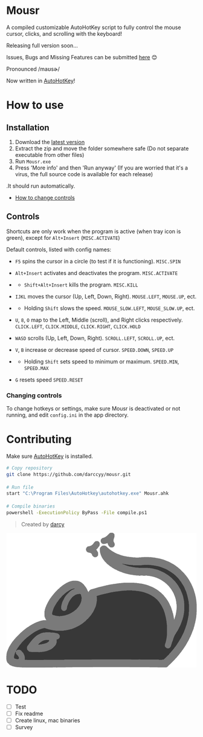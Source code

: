 # Mousr

A compiled customizable AutoHotKey script to fully control the mouse cursor, clicks, and scrolling with the keyboard!

Releasing full version soon...

Issues, Bugs and Missing Features can be submitted [here](https://github.com/darccyy/mousr/issues/new/choose) 😊

Pronounced /maʊsɚ/

Now written in [AutoHotKey](https://autohotkey.com)!

# How to use

## Installation

1. Download the [latest version](https://github.com/darccyy/mousr/releases/tag/v0.1.2)
2. Extract the zip and move the folder somewhere safe (Do not separate executable from other files)
3. Run `Mousr.exe`
4. Press 'More info' and then 'Run anyway' (If you are worried that it's a virus, the full source code is available for each release)

.It should run automatically.

- [How to change controls](#changing-controls)

## Controls

Shortcuts are only work when the program is active (when tray icon is green), except for `Alt+Insert` (`MISC.ACTIVATE`)

Default controls, listed with config names:

- `F5` spins the cursor in a circle (to test if it is functioning). `MISC.SPIN`
- `Alt+Insert` activates and deactivates the program. `MISC.ACTIVATE`
- - `Shift+Alt+Insert` kills the program. `MISC.KILL`

- `IJKL` moves the cursor (Up, Left, Down, Right). `MOUSE.LEFT`, `MOUSE.UP`, ect.
- - Holding `Shift` slows the speed. `MOUSE_SLOW.LEFT`, `MOUSE_SLOW.UP`, ect.
 
- `U`, `8`, `O` map to the Left, Middle (scroll), and Right clicks respectively. `CLICK.LEFT`, `CLICK.MIDDLE`, `CLICK.RIGHT`, `CLICK.HOLD`

- `WASD` scrolls (Up, Left, Down, Right). `SCROLL.LEFT`, `SCROLL.UP`, ect.

- `V`, `B` increase or decrease speed of cursor. `SPEED.DOWN`, `SPEED.UP`
- - Holding `Shift` sets speed to minimum or maximum. `SPEED.MIN`, `SPEED.MAX`
- `G` resets speed `SPEED.RESET`

### Changing controls

To change hotkeys or settings, make sure Mousr is deactivated or not running, and edit `config.ini` in the app directory.

# Contributing

Make sure [AutoHotKey](https://www.autohotkey.com/) is installed.

```bash
# Copy repository
git clone https://github.com/darccyy/mousr.git

# Run file
start "C:\Program Files\AutoHotkey\autohotkey.exe" Mousr.ahk

# Compile binaries
powershell -ExecutionPolicy ByPass -File compile.ps1
```

> Created by [darcy](https://github.com/darccyy)

![Icon: Grey mouse graphic](./src/icon.png)

# TODO

- [ ] Test
- [ ] Fix readme
- [ ] Create linux, mac binaries
- [ ] Survey
